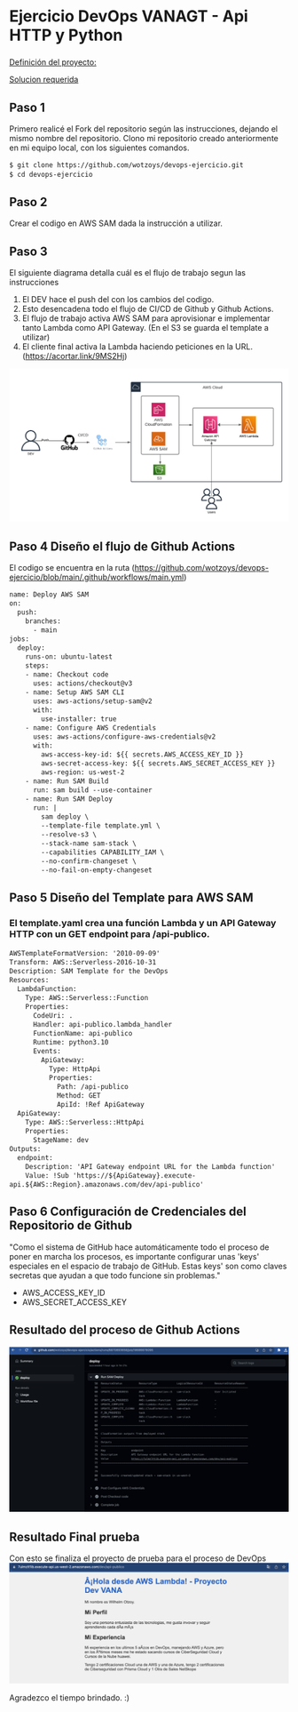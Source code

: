 # Ejercicio DevOps VANAGT - Api HTTP y Python

###  
[Definición del proyecto:](https://vanagt.notion.site/Prueba-t-cnica-DevOps-64621cd5671b457ca55ecaec77600f8e?pvs=4)

[Solucion requerida](https://acortar.link/9MS2Hj)

## Paso 1
Primero realicé el Fork del repositorio según las instrucciones, dejando el mismo nombre del repositorio. 
Clono mi repositorio creado anteriormente en mi equipo local, con los siguientes comandos. 

```sh
$ git clone https://github.com/wotzoys/devops-ejercicio.git
$ cd devops-ejercicio
```

## Paso 2
Crear el codigo en AWS SAM dada la instrucción a utilizar. 

## Paso 3
El siguiente diagrama detalla cuál es el flujo de trabajo segun las instrucciones
1. El DEV hace el push del con los cambios del codigo.
2. Esto desencadena todo el flujo de CI/CD de Github y Github Actions.
3. El flujo de trabajo activa AWS SAM para aprovisionar e implementar tanto Lambda como API Gateway. (En el S3 se guarda el template a utilizar)
4. El cliente final activa la Lambda haciendo peticiones en la URL. (https://acortar.link/9MS2Hj)
   
![Diagrama](https://github.com/wotzoys/devops-ejercicio/blob/main/AWS%20API%20HTTP.png)

## Paso 4 Diseño el flujo de Github Actions
El codigo se encuentra en la ruta (https://github.com/wotzoys/devops-ejercicio/blob/main/.github/workflows/main.yml)
```
name: Deploy AWS SAM
on:
  push:
    branches:
      - main
jobs:
  deploy:
    runs-on: ubuntu-latest
    steps:
    - name: Checkout code
      uses: actions/checkout@v3
    - name: Setup AWS SAM CLI
      uses: aws-actions/setup-sam@v2
      with:
        use-installer: true
    - name: Configure AWS Credentials
      uses: aws-actions/configure-aws-credentials@v2
      with:
        aws-access-key-id: ${{ secrets.AWS_ACCESS_KEY_ID }}
        aws-secret-access-key: ${{ secrets.AWS_SECRET_ACCESS_KEY }}
        aws-region: us-west-2
    - name: Run SAM Build
      run: sam build --use-container
    - name: Run SAM Deploy
      run: |
        sam deploy \
        --template-file template.yml \
        --resolve-s3 \
        --stack-name sam-stack \
        --capabilities CAPABILITY_IAM \
        --no-confirm-changeset \
        --no-fail-on-empty-changeset
```
## Paso 5 Diseño del Template para AWS SAM
### El template.yaml crea una función Lambda y un API Gateway HTTP con un GET endpoint para /api-publico.

```  
AWSTemplateFormatVersion: '2010-09-09'
Transform: AWS::Serverless-2016-10-31
Description: SAM Template for the DevOps
Resources:
  LambdaFunction:
    Type: AWS::Serverless::Function
    Properties:
      CodeUri: .
      Handler: api-publico.lambda_handler
      FunctionName: api-publico
      Runtime: python3.10
      Events:
        ApiGateway:
          Type: HttpApi
          Properties:
            Path: /api-publico
            Method: GET
            ApiId: !Ref ApiGateway
  ApiGateway:
    Type: AWS::Serverless::HttpApi
    Properties:
      StageName: dev
Outputs:
  endpoint:
    Description: 'API Gateway endpoint URL for the Lambda function'
    Value: !Sub 'https://${ApiGateway}.execute-api.${AWS::Region}.amazonaws.com/dev/api-publico'
```
## Paso 6 Configuración de Credenciales del Repositorio de Github
"Como el sistema de GitHub hace automáticamente todo el proceso de poner en marcha los procesos, es importante configurar unas 'keys' especiales en el espacio de trabajo de GitHub. Estas keys' son como claves secretas que ayudan a que todo funcione sin problemas."

- AWS_ACCESS_KEY_ID
- AWS_SECRET_ACCESS_KEY

## Resultado del proceso de Github Actions
![Resultado](https://github.com/wotzoys/devops-ejercicio/blob/main/githubactions.png)

## Resultado Final prueba
Con esto se finaliza el proyecto de prueba para el proceso de DevOps
![Final](https://github.com/wotzoys/devops-ejercicio/blob/main/result.png)

Agradezco el tiempo brindado. :) 
